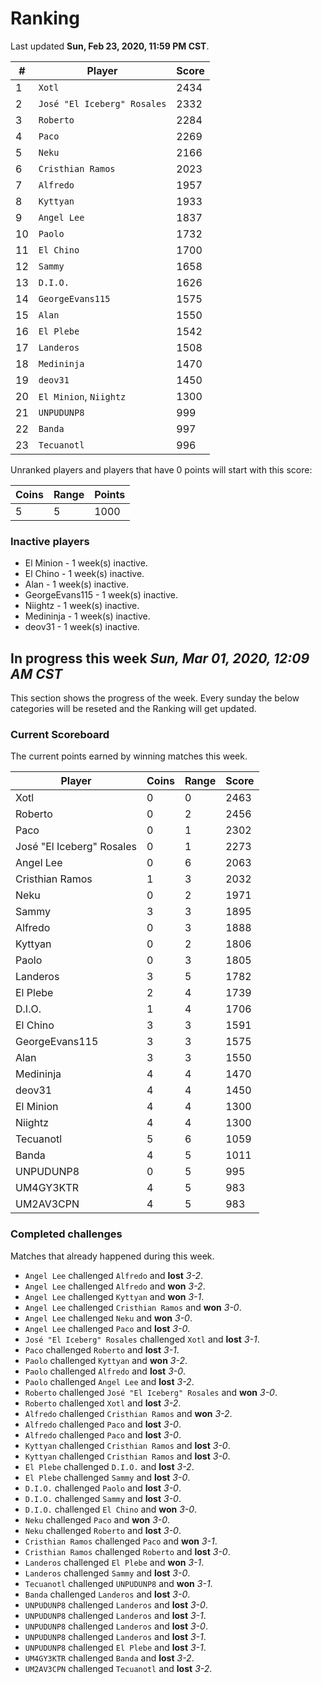 # Ranking

Last updated **Sun, Feb 23, 2020, 11:59 PM CST**.

|#|Player|Score|
|-|------|-----|
|1|`Xotl`|2434|
|2|`José "El Iceberg" Rosales`|2332|
|3|`Roberto`|2284|
|4|`Paco`|2269|
|5|`Neku`|2166|
|6|`Cristhian Ramos`|2023|
|7|`Alfredo`|1957|
|8|`Kyttyan`|1933|
|9|`Angel Lee`|1837|
|10|`Paolo`|1732|
|11|`El Chino`|1700|
|12|`Sammy`|1658|
|13|`D.I.O.`|1626|
|14|`GeorgeEvans115`|1575|
|15|`Alan`|1550|
|16|`El Plebe`|1542|
|17|`Landeros`|1508|
|18|`Medininja`|1470|
|19|`deov31`|1450|
|20|`El Minion`, `Niightz`|1300|
|21|`UNPUDUNP8`|999|
|22|`Banda`|997|
|23|`Tecuanotl`|996|

Unranked players and players that have 0 points will start with this score:

|Coins|Range|Points|
|-----|-----|------|
|5|5|1000|

### Inactive players
* El Minion - 1 week(s) inactive.
* El Chino - 1 week(s) inactive.
* Alan - 1 week(s) inactive.
* GeorgeEvans115 - 1 week(s) inactive.
* Niightz - 1 week(s) inactive.
* Medininja - 1 week(s) inactive.
* deov31 - 1 week(s) inactive.

## In progress this week *Sun, Mar 01, 2020, 12:09 AM CST*
This section shows the progress of the week. Every sunday the below categories will be reseted and the Ranking will get updated.

### Current Scoreboard
The current points earned by winning matches this week.

|Player|Coins|Range|Score|
|------|-----|-----|-----|
|Xotl|0|0|2463|
|Roberto|0|2|2456|
|Paco|0|1|2302|
|José "El Iceberg" Rosales|0|1|2273|
|Angel Lee|0|6|2063|
|Cristhian Ramos|1|3|2032|
|Neku|0|2|1971|
|Sammy|3|3|1895|
|Alfredo|0|3|1888|
|Kyttyan|0|2|1806|
|Paolo|0|3|1805|
|Landeros|3|5|1782|
|El Plebe|2|4|1739|
|D.I.O.|1|4|1706|
|El Chino|3|3|1591|
|GeorgeEvans115|3|3|1575|
|Alan|3|3|1550|
|Medininja|4|4|1470|
|deov31|4|4|1450|
|El Minion|4|4|1300|
|Niightz|4|4|1300|
|Tecuanotl|5|6|1059|
|Banda|4|5|1011|
|UNPUDUNP8|0|5|995|
|UM4GY3KTR|4|5|983|
|UM2AV3CPN|4|5|983|

### Completed challenges
Matches that already happened during this week.

* `Angel Lee` challenged `Alfredo` and **lost** *3-2*.
* `Angel Lee` challenged `Alfredo` and **won** *3-2*.
* `Angel Lee` challenged `Kyttyan` and **won** *3-1*.
* `Angel Lee` challenged `Cristhian Ramos` and **won** *3-0*.
* `Angel Lee` challenged `Neku` and **won** *3-0*.
* `Angel Lee` challenged `Paco` and **lost** *3-0*.
* `José "El Iceberg" Rosales` challenged `Xotl` and **lost** *3-1*.
* `Paco` challenged `Roberto` and **lost** *3-1*.
* `Paolo` challenged `Kyttyan` and **won** *3-2*.
* `Paolo` challenged `Alfredo` and **lost** *3-0*.
* `Paolo` challenged `Angel Lee` and **lost** *3-2*.
* `Roberto` challenged `José "El Iceberg" Rosales` and **won** *3-0*.
* `Roberto` challenged `Xotl` and **lost** *3-2*.
* `Alfredo` challenged `Cristhian Ramos` and **won** *3-2*.
* `Alfredo` challenged `Paco` and **lost** *3-0*.
* `Alfredo` challenged `Paco` and **lost** *3-0*.
* `Kyttyan` challenged `Cristhian Ramos` and **lost** *3-0*.
* `Kyttyan` challenged `Cristhian Ramos` and **lost** *3-0*.
* `El Plebe` challenged `D.I.O.` and **lost** *3-2*.
* `El Plebe` challenged `Sammy` and **lost** *3-0*.
* `D.I.O.` challenged `Paolo` and **lost** *3-0*.
* `D.I.O.` challenged `Sammy` and **lost** *3-0*.
* `D.I.O.` challenged `El Chino` and **won** *3-0*.
* `Neku` challenged `Paco` and **won** *3-0*.
* `Neku` challenged `Roberto` and **lost** *3-0*.
* `Cristhian Ramos` challenged `Paco` and **won** *3-1*.
* `Cristhian Ramos` challenged `Roberto` and **lost** *3-0*.
* `Landeros` challenged `El Plebe` and **won** *3-1*.
* `Landeros` challenged `Sammy` and **lost** *3-0*.
* `Tecuanotl` challenged `UNPUDUNP8` and **won** *3-1*.
* `Banda` challenged `Landeros` and **lost** *3-0*.
* `UNPUDUNP8` challenged `Landeros` and **lost** *3-0*.
* `UNPUDUNP8` challenged `Landeros` and **lost** *3-1*.
* `UNPUDUNP8` challenged `Landeros` and **lost** *3-0*.
* `UNPUDUNP8` challenged `Landeros` and **lost** *3-1*.
* `UNPUDUNP8` challenged `El Plebe` and **lost** *3-1*.
* `UM4GY3KTR` challenged `Banda` and **lost** *3-2*.
* `UM2AV3CPN` challenged `Tecuanotl` and **lost** *3-2*.
